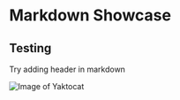 # Markdown Showcase
## Testing

Try adding header in markdown

![Image of Yaktocat](https://octodex.github.com/images/yaktocat.png)
